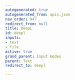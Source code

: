 ```yaml
---
autogenerated: true
autogenerated_from: apis.json
nav_order: 947
redirect_from: null
title: DeepL
id: deepl
inputs:
- text
- file
active: true
grand_parent: Input modes
parent: Text
redirect_to: deepl

---
```


